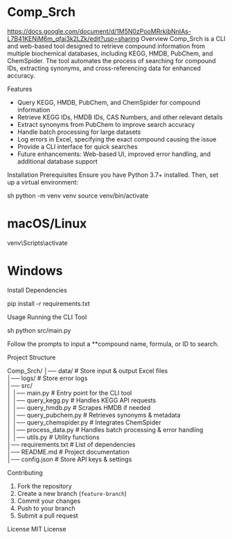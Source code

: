 # Comp_Srch
https://docs.google.com/document/d/1M5N0zPooMRrkibNnIAs-L7B41KENjM6m_qfai3k2LZk/edit?usp=sharing
Overview
Comp_Srch is a CLI and web-based tool designed to retrieve compound information from multiple biochemical databases, including KEGG, HMDB, PubChem, and ChemSpider. The tool automates the process of searching for compound IDs, extracting synonyms, and cross-referencing data for enhanced accuracy.

Features
- Query KEGG, HMDB, PubChem, and ChemSpider for compound information
- Retrieve KEGG IDs, HMDB IDs, CAS Numbers, and other relevant details
- Extract synonyms from PubChem to improve search accuracy
- Handle batch processing for large datasets
- Log errors in Excel, specifying the exact compound causing the issue
- Provide a CLI interface for quick searches
- Future enhancements: Web-based UI, improved error handling, and additional database support

Installation
Prerequisites
Ensure you have Python 3.7+ installed. Then, set up a virtual environment:

sh
python -m venv venv
source venv/bin/activate 
# macOS/Linux
venv\Scripts\activate   
# Windows


Install Dependencies

pip install -r requirements.txt


Usage
Running the CLI Tool

sh
python src/main.py

Follow the prompts to input a **compound name, formula, or ID to search.

Project Structure

Comp_Srch/
│── data/                  # Store input & output Excel files  
│── logs/                  # Store error logs  
│── src/                   
│   │── main.py            # Entry point for the CLI tool  
│   │── query_kegg.py      # Handles KEGG API requests  
│   │── query_hmdb.py      # Scrapes HMDB if needed  
│   │── query_pubchem.py   # Retrieves synonyms & metadata  
│   │── query_chemspider.py # Integrates ChemSpider  
│   │── process_data.py    # Handles batch processing & error handling  
│   │── utils.py           # Utility functions  
│── requirements.txt       # List of dependencies  
│── README.md              # Project documentation  
│── config.json            # Store API keys & settings  


 Contributing
1. Fork the repository
2. Create a new branch (`feature-branch`)
3. Commit your changes
4. Push to your branch
5. Submit a pull request

License
MIT License


